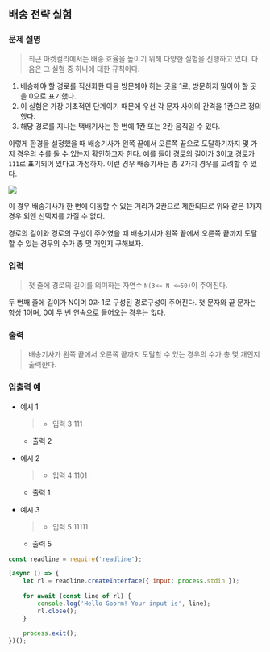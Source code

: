 
## 배송 전략 실험

### 문제 설명
  > 최근 마켓컬리에서는 배송 효율을 높이기 위해 다양한 실험을 진행하고 있다. 다음은 그 실험 중 하나에 대한 규칙이다.
  >
  1. 배송해야 할 경로를 직선화한 다음 방문해야 하는 곳을 1로, 방문하지 말아야 할 곳을 0으로 표기했다.
  2. 이 실험은 가장 기초적인 단계이기 때문에 우선 각 문자 사이의 간격을 1칸으로 정의했다.
  3. 해당 경로를 지나는 택배기사는 한 번에 1칸 또는 2칸 움직일 수 있다.
  >
  이렇게 환경을 설정했을 때 배송기사가 왼쪽 끝에서 오른쪽 끝으로 도달하기까지 몇 가지 경우의 수를 둘 수 있는지 확인하고자 한다. 예를 들어 경로의 길이가 3이고 경로가 `111`로 표기되어 있다고 가정하자. 이런 경우 배송기사는 총 2가지 경우를 고려할 수 있다.
>
![](https://images.velog.io/images/unow30/post/5d776938-e086-4516-9b36-8eb1c0340704/image.png)
>
이 경우 배송기사가 한 번에 이동할 수 있는 거리가 2칸으로 제한되므로 위와 같은 1가지 경우 외엔 선택지를 가질 수 없다.
>
경로의 길이와 경로의 구성이 주어였을 때 배송기사가 왼쪽 끝에서 오른쪽 끝까지 도달할 수 있는 경우의 수가 총 몇 개인지 구해보자.

  ### 입력
  > 첫 줄에 경로의 길이를 의미하는 자연수 `N(3<= N <=50)`이 주어진다.
  >
  두 번째 줄에 길이가 N이며 0과 1로 구성된 경로구성이 주어진다. 첫 문자와 끝 문자는 항상 1이며, 0이 두 번 연속으로 들어오는 경우는 없다.

  ### 출력
  > 배송기사가 왼쪽 끝에서 오른쪽 끝까지 도달할 수 있는 경우의 수가 총 몇 개인지 출력한다.
  
  ### 입출력 예
- 예시 1 
  >- 입력
  3
  111
  >
  - 출력
  2


- 예시 2
  >- 입력
  4
  1101
  - 출력
  1
  
- 예시 3
  >- 입력
  5
   11111
  - 출력
	5

```js
const readline = require('readline');

(async () => {
	let rl = readline.createInterface({ input: process.stdin });
	
	for await (const line of rl) {
		console.log('Hello Goorm! Your input is', line);
		rl.close();
	}
	
	process.exit();
})();

```